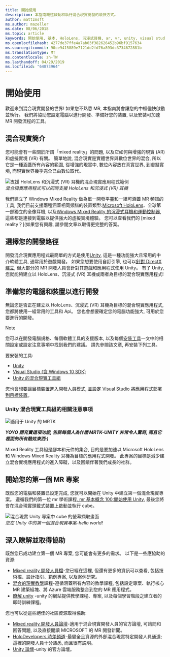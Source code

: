 ```yaml
---
title: 開始使用
description: 本指南概述啟動和執行混合現實開發的最快方式。
author: mattzmsft
ms.author: mazeller
ms.date: 08/06/2018
ms.topic: article
keywords: 開始使用, 基本, HoloLens, 沉浸式耳機, ar, vr, unity, visual studio, 快速入門, 如何
ms.openlocfilehash: 4277de37ffe4a7ab03f382626452b96bf9157634
ms.sourcegitcommit: 90ce9415889e7121dd2fd76a893dc3734672881b
ms.translationtype: MT
ms.contentlocale: zh-TW
ms.lasthandoff: 04/29/2019
ms.locfileid: "64873964"
---
```

# <a name="get-started"></a>開始使用

歡迎來到混合現實開發的世界! 如果您不熟悉 MR, 本指南將會讓您的中樞儘快啟動並執行。 我們將協助您設定電腦以進行開發、準備好您的裝置, 以及安裝可加速 MR 開發流程的工具。 

## <a name="intro-to-mixed-reality"></a>混合現實簡介

您可能會有一些關於所謂「mixed reality」的問題, 以及它如何與增強的現實 (AR) 和虛擬實境 (VR) 有關。 簡單地說, 混合現實是實體世界與數位世界的混合, 所以它是一種涵蓋所有內容的範圍, 從增強的現實中, 數位內容放在真實世界, 到虛擬實境, 而現實世界幾乎完全已由數位取代。 

![支援 HoloLens 和沉浸式 (VR) 耳機的混合現實應用程式範例](images/mr-island.png)<br>
*混合現實應用程式可以同時支援 HoloLens 和沉浸式 (VR) 耳機*

我們建立了 Windows Mixed Reality 做為單一開發平臺和一組可涵蓋 MR 頻譜的工具, 我們目前支援兩種涵蓋相同頻譜的裝置類型:[Microsoft HoloLens](https://www.microsoft.com/hololens)、全球第一部獨立的全像耳機, 以及[Windows Mixed Reality 的沉浸式耳機和運動控制器](https://www.microsoft.com/windows/windows-mixed-reality), 這些都是連接到電腦以提供強大的虛擬實境體驗。 您可以查看我們的 [mixed reality？](如果您有興趣, 請參閱文章以取得更完整的答案。

## <a name="choose-your-development-path"></a>選擇您的開發路徑

開發混合現實應用程式最簡單的方式是使用[Unity](https://unity3d.com), 這是一種功能強大且常用的中介軟體工具, 通常用於遊戲開發。 如果您想要使用自訂引擎, 也可以[針對 DirectX 建立](directx-development-overview.md), 但大部分的 MR 開發人員會針對其遊戲和應用程式使用 Unity。 有了 Unity, 您就能夠建立以 HoloLens、沉浸式 (VR) 耳機或兩者為目標的混合現實應用程式!

## <a name="prepare-your-pc-and-devices-for-development"></a>準備您的電腦和裝置以進行開發

無論您是否正在建立以 HoloLens、沉浸式 (VR) 耳機為目標的混合現實應用程式, 您都將使用一組常用的工具和 Api。 您也會想要確定您的電腦功能強大, 可用於您要進行的開發。 

>[!NOTE]
>您可以在開發電腦規格、每個軟體工具的支援版本, 以及每個[安裝工具](install-the-tools.md)一文中的相關設定或設定注意事項中找到我們的建議。 請先參閱該文章, 再安裝下列工具。

要安裝的工具:
* [Unity](https://store.unity.com/download)
* [Visual Studio (含 Windows 10 SDK)](https://developer.microsoft.com/windows/downloads)
* [Unity 的混合現實工具組](https://github.com/Microsoft/MixedRealityToolkit-Unity/blob/htk_release/GettingStarted.md)

您也會想要[讓目標裝置進入開發人員模式, 並設定 Visual Studio 將應用程式部署到目標裝置](using-visual-studio.md)。

### <a name="a-note-about-the-mixed-reality-toolkit-for-unity"></a>Unity 混合現實工具組的相關注意事項

![適用于 Unity 的 MRTK](images/mrtkandunity.png)<br>

***YOYO 請充實這項功能, 告訴每個人為什麼 MRTK-UNITY 非常令人驚奇, 而且它裡面的所有酷炫東西:)***

Mixed Reality 工具組是腳本和元件的集合, 目的是要加速以 Microsoft HoloLens 和 Windows Mixed Reality 耳機為目標的應用程式開發。 此專案的目標是減少建立混合實境應用程式的進入障礙，以及回饋伴著我們成長的社群。

## <a name="start-your-first-mr-project"></a>開始您的第一個 MR 專案

既然您的電腦和裝置已設定完成, 您就可以開始在 Unity 中建立第一個混合現實專案。 遵循我們的第一位 mr 學術課程[, mr 基本概念 100:開始使用 Unity](holograms-100.md), 最後您將會在混合現實頭戴式裝置上啟動並執行 cube。

![混合現實 Unity 專案中 cube 的螢幕擷取畫面](images/mr-cube.PNG)<br>
*您在 Unity 中的第一個混合現實專案-hello world!*

## <a name="learn-more-and-get-help"></a>深入瞭解並取得協助

既然您已成功建立第一個 MR 專案, 您可能會有更多的需求。 以下是一些應協助的資源:
* [Mixed reality 開發人員檔](mixed-reality.md)-您已經在這裡, 但還有更多的資訊可以查看, 包括技術檔、設計指引、範例專案, 以及案例研究。
* [混合的現實教學](tutorials.md)課程-遵循涵蓋所有內容的教學課程, 包括設定專案、執行核心 MR 建築組塊、將 Azure 雲端服務整合到您的 MR 應用程式。
* [瞭解 unity](https://unity3d.com/learn) -unity 的網站提供教學課程、專案, 以及每個學習階段之建立者的即時訓練課程。

您也可以從這些絕佳的社區資源取得協助:
* [Mixed reality 開發人員論壇](https://forums.hololens.com/)-適用于混合現實開發人員的官方論壇, 可詢問和回答問題, 以及直接閱讀 MICROSOFT 的 MR 開發新聞。
* [HoloDevelopers 時差頻道](https://holodevelopersslack.azurewebsites.net/)-最健全且資源的外部混合現實特定開發人員通道;這裡的開發人員十分熟悉, 而且很有説明。
* [Unity 論壇](https://forum.unity3d.com/)-unity 的官方論壇。
